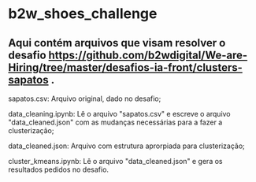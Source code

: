 # b2w_shoes_challenge
## Aqui contém arquivos que visam resolver o desafio  https://github.com/b2wdigital/We-are-Hiring/tree/master/desafios-ia-front/clusters-sapatos .

sapatos.csv: Arquivo original, dado no desafio;

data_cleaning.ipynb: Lê o arquivo "sapatos.csv" e escreve o arquivo "data_cleaned.json" com as mudanças necessárias para a fazer a clusterização;

data_cleaned.json: Arquivo com estrutura aprorpiada para clusterização;

cluster_kmeans.ipynb: Lê o arquivo "data_cleaned.json" e  gera os resultados pedidos no desafio.
